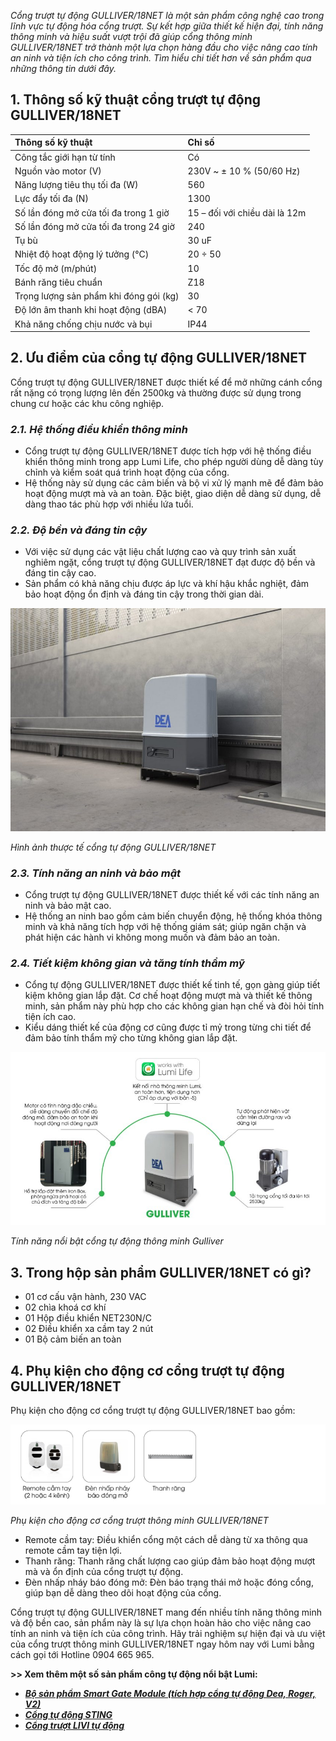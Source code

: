 ﻿*Cổng trượt tự động GULLIVER/18NET là một sản phẩm công nghệ cao trong lĩnh vực tự động hóa cổng trượt. Sự kết hợp giữa thiết kế hiện đại, tính năng thông minh và hiệu suất vượt trội đã giúp cổng thông minh GULLIVER/18NET trở thành một lựa chọn hàng đầu cho việc nâng cao tính an ninh và tiện ích cho công trình. Tìm hiểu chi tiết hơn về sản phẩm qua những thông tin dưới đây.*
## **1. Thông số kỹ thuật cổng trượt tự động GULLIVER/18NET**

|**Thông số kỹ thuật**|**Chỉ số**|
| :- | :- |
|Công tắc giới hạn từ tính|Có|
|Nguồn vào motor (V)|230V ~ ± 10 % (50/60 Hz)|
|Năng lượng tiêu thụ tối đa (W)|560|
|Lực đẩy tối đa (N)|1300|
|Số lần đóng mở cửa tối đa trong 1 giờ|15 – đối với chiều dài là 12m|
|Số lần đóng mở cửa tối đa trong 24 giờ|240|
|Tụ bù|30 uF|
|Nhiệt độ hoạt động lý tưởng (°C)|20 ÷ 50|
|Tốc độ mở (m/phút)|10|
|Bánh răng tiêu chuẩn|Z18|
|Trọng lượng sản phẩm khi đóng gói (kg)|30|
|Độ lớn âm thanh khi hoạt động (dBA)|< 70|
|Khả năng chống chịu nước và bụi|IP44|
## **2. Ưu điểm của cổng tự động GULLIVER/18NET**
Cổng trượt tự động GULLIVER/18NET được thiết kế để mở những cánh cổng rất nặng có trọng lượng lên đến 2500kg và thường được sử dụng trong chung cư hoặc các khu công nghiệp.
### ***2.1. Hệ thống điều khiển thông minh***
- Cổng trượt tự động GULLIVER/18NET được tích hợp với hệ thống điều khiển thông minh trong app Lumi Life, cho phép người dùng dễ dàng tùy chỉnh và kiểm soát quá trình hoạt động của cổng.
- Hệ thống này sử dụng các cảm biến và bộ vi xử lý mạnh mẽ để đảm bảo hoạt động mượt mà và an toàn. Đặc biệt, giao diện dễ dàng sử dụng, dễ dàng thao tác phù hợp với nhiều lứa tuổi.
### ***2.2. Độ bền và đáng tin cậy***
- Với việc sử dụng các vật liệu chất lượng cao và quy trình sản xuất nghiêm ngặt, cổng trượt tự động GULLIVER/18NET đạt được độ bền và đáng tin cậy cao.
- Sản phẩm có khả năng chịu được áp lực và khí hậu khắc nghiệt, đảm bảo hoạt động ổn định và đáng tin cậy trong thời gian dài.

![Cổng trượt tự động thông minh ảnh thực tế](Aspose.Words.62035aa8-08d8-4cc2-89e1-3011a9ef890b.001.jpeg)

*Hình ảnh thược tế cổng tự động GULLIVER/18NET*
### ***2.3. Tính năng an ninh và bảo mật***
- Cổng trượt tự động GULLIVER/18NET được thiết kế với các tính năng an ninh và bảo mật cao.
- Hệ thống an ninh bao gồm cảm biến chuyển động, hệ thống khóa thông minh và khả năng tích hợp với hệ thống giám sát; giúp ngăn chặn và phát hiện các hành vi không mong muốn và đảm bảo an toàn.
### ***2.4. Tiết kiệm không gian và tăng tính thẩm mỹ***
- Cổng tự động GULLIVER/18NET được thiết kế tinh tế, gọn gàng giúp tiết kiệm không gian lắp đặt. Cơ chế hoạt động mượt mà và thiết kế thông minh, sản phẩm này phù hợp cho các không gian hạn chế và đòi hỏi tính tiện ích cao.
- Kiểu dáng thiết kế của động cơ cũng được tỉ mỷ trong từng chi tiết để đảm bảo tính thẩm mỹ cho từng không gian lắp đặt.

![Tính năng cổng tự động thông minh Gulliver](Aspose.Words.62035aa8-08d8-4cc2-89e1-3011a9ef890b.002.jpeg)

*Tính năng nổi bật cổng tự động thông minh Gulliver*
## **3. Trong hộp sản phẩm GULLIVER/18NET có gì?**
- 01 cơ cấu vận hành, 230 VAC 
- 02 chìa khoá cơ khí
- 01 Hộp điều khiển NET230N/C
- 02 Điều khiển xa cầm tay 2 nút
- 01 Bộ cảm biến an toàn
## **4. Phụ kiện cho động cơ cổng trượt tự động GULLIVER/18NET**
Phụ kiện cho động cơ cổng trượt tự động GULLIVER/18NET bao gồm:

![Phụ kiện cho động cơ cổng trượt tự động GULLIVER/18NET](Aspose.Words.62035aa8-08d8-4cc2-89e1-3011a9ef890b.003.jpeg)

*Phụ kiện cho động cơ cổng trượt thông minh GULLIVER/18NET*

- Remote cầm tay: Điều khiển cổng một cách dễ dàng từ xa thông qua remote cầm tay tiện lợi.
- Thanh răng: Thanh răng chất lượng cao giúp đảm bảo hoạt động mượt mà và ổn định của cổng trượt tự động.
- Đèn nhấp nháy báo đóng mở: Đèn báo trạng thái mở hoặc đóng cổng, giúp bạn dễ dàng theo dõi hoạt động của cổng.

Cổng trượt tự động GULLIVER/18NET mang đến nhiều tính năng thông minh và độ bền cao, sản phẩm này là sự lựa chọn hoàn hảo cho việc nâng cao tính an ninh và tiện ích của công trình. Hãy trải nghiệm sự hiện đại và ưu việt của cổng trượt thông minh GULLIVER/18NET ngay hôm nay với Lumi bằng cách gọi tới Hotline 0904 665 965.

**>> Xem thêm một số sản phẩm công tự động nổi bật Lumi:**

- [***Bộ sản phẩm Smart Gate Module (tích hợp cổng tự động Dea, Roger, V2)***](https://lumi.vn/san-pham/bo-san-pham-smart-gate-module.html)
- [***Cổng tự động STING***](https://lumi.vn/san-pham/cong-tu-dong-tay-don-sting.html)
- [***Cổng trượt LIVI tự động***](https://lumi.vn/san-pham/cong-truot-tu-dong-livi.html)
